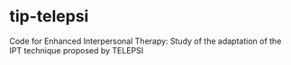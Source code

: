 # tip-telepsi
Code for Enhanced Interpersonal Therapy: Study of the adaptation of the IPT technique proposed by TELEPSI

